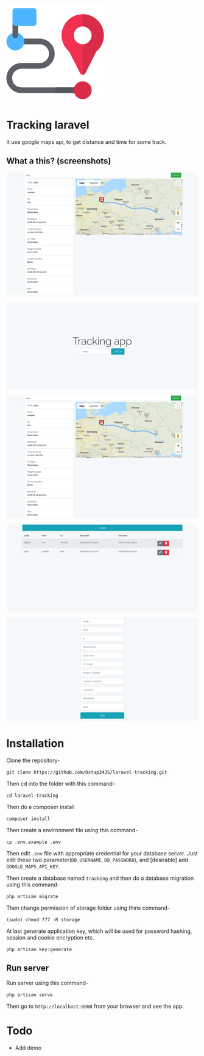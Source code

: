 <p align="left"><img src="public/img/route.png"></p>

# Tracking laravel

It use google maps api, to get distance and time for some track.

## What a this? (screenshots)
<img src="screenshot.png">

![app screenshot1](screenshot1.png)

![app screenshot2](screenshot.png)

![app screenshot3](screenshot2.png)

![app screenshot4](screenshot3.png)

# Installation

Clone the repository-
```
git clone https://github.com/Ostap34JS/laravel-tracking.git
```

Then cd into the folder with this command-
```
cd laravel-tracking
```

Then do a composer install
```
composer install
```

Then create a environment file using this command-
```
cp .env.example .env
```

Then edit `.env` file with appropriate credential for your database server. Just edit these two parameter(`DB_USERNAME`, `DB_PASSWORD`), and [desirable] add `GOOGLE_MAPS_API_KEY`.

Then create a database named `tracking` and then do a database migration using this command-
```
php artisan migrate
```

Then change permission of storage folder using thins command-
```
(sudo) chmod 777 -R storage
```

At last generate application key, which will be used for password hashing, session and cookie encryption etc.
```
php artisan key:generate
```

## Run server

Run server using this command-
```
php artisan serve
```

Then go to `http://localhost:8000` from your browser and see the app.

# Todo 
- Add demo